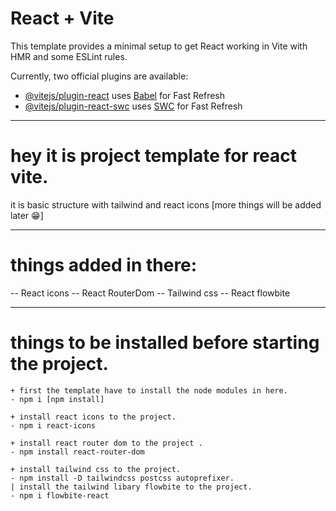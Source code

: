 # React + Vite

This template provides a minimal setup to get React working in Vite with HMR and some ESLint rules.

Currently, two official plugins are available:

- [@vitejs/plugin-react](https://github.com/vitejs/vite-plugin-react/blob/main/packages/plugin-react/README.md) uses [Babel](https://babeljs.io/) for Fast Refresh
- [@vitejs/plugin-react-swc](https://github.com/vitejs/vite-plugin-react-swc) uses [SWC](https://swc.rs/) for Fast Refresh

------------------------------------------------------------------------------------------------------------------------------------------

# hey it is project template for react vite.  

it is basic structure with tailwind and react icons [more things will be added later 😁]

------------------------------------------------------------------------------------------------------------------------------------------

# things added in there:

 -- React icons
 -- React RouterDom
 -- Tailwind css
 -- React flowbite


 -----------------------------------------------------------------------------------------------------------------------------------------

# things to be installed before starting the project. 

    + first the template have to install the node modules in here.
    - npm i [npm install]

    + install react icons to the project.
    - npm i react-icons

    + install react router dom to the project .
    - npm install react-router-dom

    + install tailwind css to the project.
    - npm install -D tailwindcss postcss autoprefixer.
    | install the tailwind libary flowbite to the project.
    - npm i flowbite-react 




